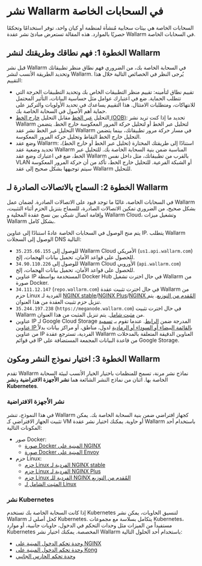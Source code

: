 [ip-lists-docs]: ../../user-guides/ip-lists/overview.md

# نشر Wallarm في السحابات الخاصة

السحابات الخاصة هي بيئات سحابية مُنشأة لمنظمة أو كيان واحد، توفر استخدامًا وتحكمًا حصريًا بالموارد. هذه المقالة تستعرض مبادئ نشر عقدة Wallarm في السحابات الخاصة.

## الخطوة 1: فهم نطاقك وطريقتك لنشر Wallarm

قبل نشر Wallarm في السحابة الخاصة بك، من الضروري فهم نطاق منظر تطبيقاتك وتحديد الطريقة الأنسب لنشر Wallarm. يُرجى النظر في الخصائص التالية خلال هذا التقييم:

* تقييم نطاق لتأمينه: تقييم منظر التطبيقات الخاص بك وتحديد التطبيقات الحرجة التي تتطلب الحماية. ضع في اعتبارك عوامل مثل حساسية البيانات، التأثير المحتمل للانتهاكات، ومتطلبات الامتثال. هذا التقييم يساعدك في تحديد الأولويات والتركيز على حماية أهم الأصول في السحابة الخاصة بك.
* التحليل [عبر الخط](../inline/overview.md) مقابل التحليل [خارج الخط (OOB)](../oob/overview.md): تحديد ما إذا كنت تريد نشر Wallarm لتحليل عبر الخط أو لتحليل حركة المرور المعكوسة خارج الخط. يتضمن التحليل عبر الخط نشر عقد Wallarm في مسار حركة مرور تطبيقاتك، بينما يتضمن التحليل خارج الخط التقاط وتحليل حركة المرور المعكوسة.
* وضع عقد Wallarm: استنادًا إلى طريقتك المختارة (تحليل عبر الخط أو خارج الخط)، تحديد وضعية عقد Wallarm المناسبة ضمن بنية السحابة الخاصة بك. للتحليل عبر الخط، ضع في اعتبارك وضع عقد Wallarm بالقرب من تطبيقاتك، مثل داخل نفس VLAN أو الشبكة الفرعية. للتحليل خارج الخط، تأكد من أن حركة المرور المعكوسة سيتم توجيهها بشكل صحيح إلى عقد Wallarm للتحليل.

## الخطوة 2: السماح بالاتصالات الصادرة لـ Wallarm

في السحابات الخاصة، غالبًا ما توجد قيود على الاتصالات الصادرة. لضمان عمل Wallarm بشكل صحيح، من الضروري تمكين الاتصالات الصادرة، للسماح بتنزيل الحزم أثناء التثبيت، وإقامة اتصال شبكي بين نسخ عقدة المحلية و Wallarm Cloud، وتشغيل ميزات Wallarm بشكل كامل.

يتم منح الوصول في السحابات الخاصة عادةً استنادًا إلى عناوين IP. يتطلب Wallarm الوصول إلى السجلات DNS التالية:

* `35.235.66.155` للوصول إلى Wallarm Cloud الأمريكي (`us1.api.wallarm.com`) للحصول على قواعد الأمان، تحميل بيانات الهجمات، إلخ.
* `34.90.110.226` للوصول إلى Wallarm Cloud الأوروبي (`api.wallarm.com`) للحصول على قواعد الأمان، تحميل بيانات الهجمات، إلخ.
* عناوين IP المستخدمة بواسطة Docker Hub في حال اخترت تشغيل Wallarm من صورة Docker.
* `34.111.12.147` (`repo.wallarm.com`) في حال اخترت تثبيت عقدة Wallarm من حزم Linux الفردية لـ [NGINX stable](../nginx/dynamic-module.md)/[NGINX Plus](../nginx-plus.md)/[NGINX المُقدم من التوزيع](../nginx/dynamic-module-from-distr.md). يتم تنزيل حزم تثبيت العقدة من هذا العنوان.
* `35.244.197.238` (`https://meganode.wallarm.com`) في حال اخترت تثبيت Wallarm من [مثبت شامل](../nginx/all-in-one.md). يتم تنزيل المثبت من هذا العنوان.
* عناوين IP لـ Google Cloud Storage المدرجة ضمن [الرابط](https://www.gstatic.com/ipranges/goog.json). عندما تقوم بـ [تسمية عناوين IP بالقائمة البيضاء أو السوداء أو الرمادية][ip-lists-docs] لدول، مناطق، أو مراكز بيانات بدلاً من عناوين IP الفردية، تسترجع عقدة Wallarm العناوين الدقيقة المتعلقة بالمدخلات في قوائم IP من قاعدة البيانات المجمعة المستضافة على Google Storage.

## الخطوة 3: اختيار نموذج النشر ومكون Wallarm

تقدم Wallarm نماذج نشر مرنة، تسمح للمنظمات باختيار الخيار الأنسب لبيئة السحابة الخاصة بها. اثنان من نماذج النشر الشائعة هما **نشر الأجهزة الافتراضية** و**نشر Kubernetes**.

### نشر الأجهزة الافتراضية

في هذا النموذج، تنشر Wallarm كجهاز افتراضي ضمن بنية السحابة الخاصة بك. يمكن تثبيت الجهاز الافتراضي كـ VM أو حاوية. يمكنك اختيار نشر عقدة Wallarm باستخدام أحد المكونات التالية:

* صور Docker:
    * [صورة Docker المبنية على NGINX](../../admin-en/installation-docker-en.md)
    * [صورة Docker المبنية على Envoy](../../admin-en/installation-guides/envoy/envoy-docker.md)
* حزم Linux:
    * [حزم Linux الفردية لـ NGINX stable](../nginx/dynamic-module.md)
    * [حزم Linux الفردية لـ NGINX Plus](../nginx-plus.md)
    * [حزم Linux الفردية للـ NGINX المُقدم من التوزيع](../nginx/dynamic-module-from-distr.md)
    * [المثبت الشامل لـ Linux](../nginx/all-in-one.md)

### نشر Kubernetes

إذا كانت السحابة الخاصة بك تستخدم Kubernetes لتنسيق الحاويات، يمكن نشر Wallarm كحل أصلي لـ Kubernetes. يتكامل بسلاسة مع مجموعات Kubernetes، مستفيداً من الميزات مثل وحدات التحكم في الدخول، حاويات جانبية، أو موارد Kubernetes المخصصة. يمكنك اختيار نشر Wallarm باستخدام أحد الحلول التالية:

* [وحدة تحكم الدخول المبنية على NGINX](../../admin-en/installation-kubernetes-en.md)
* [وحدة تحكم الدخول المبنية على Kong](../kubernetes/kong-ingress-controller/deployment.md)
* [وحدة تحكم الحارس الجانبي](../kubernetes/sidecar-proxy/deployment.md)